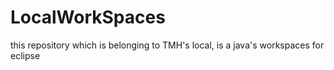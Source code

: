 LocalWorkSpaces
===============

this repository which is belonging to TMH's local, is a java's workspaces for eclipse 

